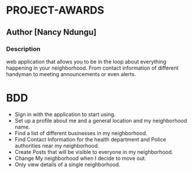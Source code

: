 # PROJECT-AWARDS
## Author [Nancy Ndungu]

### Description
 web application that allows you to be in the loop about everything happening in your neighborhood. From contact information of different handyman to meeting announcements or even alerts.

# BDD
* Sign in with the application to start using.
* Set up a profile about me and a general location and my neighborhood name.
* Find a list of different businesses in my neighborhood.
* Find Contact Information for the health department and Police authorities near my neighborhood.
* Create Posts that will be visible to everyone in my neighborhood.
* Change My neighborhood when I decide to move out.
* Only view details of a single neighborhood.
